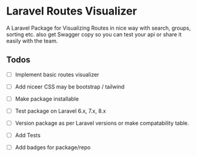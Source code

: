 # Laravel Routes Visualizer
A Laravel Package for Visualizing Routes in nice way with search, groups, sorting etc. also get Swagger copy so you can test your api or share it easily with the team.


## Todos
- [ ] Implement basic routes visualizer
- [ ] Add niceer CSS may be bootstrap / tailwind
- [ ] Make package installable 
- [ ] Test package on Laravel 6.x, 7.x, 8.x
- [ ] Version package as per Laravel versions or make compatability table.
- [ ] Add Tests
- [ ] Add badges for package/repo

